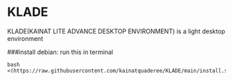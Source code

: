 # KLADE
KLADE(KAINAT LITE ADVANCE DESKTOP ENVIRONMENT) is a light desktop environment 

###install
debian:
run this in terminal 
```
bash <(https://raw.githubusercontent.com/kainatquaderee/KLADE/main/install.sh)
```
